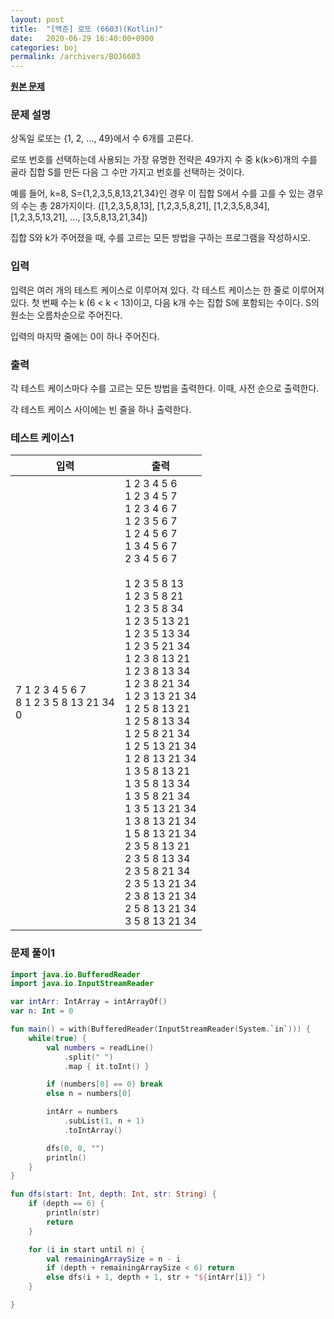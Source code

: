 ```yaml
---
layout: post
title:  "[백준] 로또 (6603)(Kotlin)"
date:   2020-06-29 16:40:00+0900
categories: boj
permalink: /archivers/BOJ6603
---
```


**[원본 문제](https://www.acmicpc.net/problem/6603)**

### 문제 설명

상독일 로또는 {1, 2, ..., 49}에서 수 6개를 고른다.

로또 번호를 선택하는데 사용되는 가장 유명한 전략은 49가지 수 중 k(k>6)개의 수를 골라 집합 S를 만든 다음 그 수만 가지고 번호를 선택하는 것이다.

예를 들어, k=8, S={1,2,3,5,8,13,21,34}인 경우 이 집합 S에서 수를 고를 수 있는 경우의 수는 총 28가지이다. ([1,2,3,5,8,13], [1,2,3,5,8,21], [1,2,3,5,8,34], [1,2,3,5,13,21], ..., [3,5,8,13,21,34])

집합 S와 k가 주어졌을 때, 수를 고르는 모든 방법을 구하는 프로그램을 작성하시오.

### 입력

입력은 여러 개의 테스트 케이스로 이루어져 있다. 각 테스트 케이스는 한 줄로 이루어져 있다. 첫 번째 수는 k (6 < k < 13)이고, 다음 k개 수는 집합 S에 포함되는 수이다. S의 원소는 오름차순으로 주어진다.

입력의 마지막 줄에는 0이 하나 주어진다.

### 출력

각 테스트 케이스마다 수를 고르는 모든 방법을 출력한다. 이때, 사전 순으로 출력한다.

각 테스트 케이스 사이에는 빈 줄을 하나 출력한다.

### 테스트 케이스1

|입력|출력|
|-----|-----|
|7 1 2 3 4 5 6 7<br>8 1 2 3 5 8 13 21 34<br>0|1 2 3 4 5 6<br>1 2 3 4 5 7<br>1 2 3 4 6 7<br>1 2 3 5 6 7<br>1 2 4 5 6 7<br>1 3 4 5 6 7<br>2 3 4 5 6 7<br><br>1 2 3 5 8 13<br>1 2 3 5 8 21<br>1 2 3 5 8 34<br>1 2 3 5 13 21<br>1 2 3 5 13 34<br>1 2 3 5 21 34<br>1 2 3 8 13 21<br>1 2 3 8 13 34<br>1 2 3 8 21 34<br>1 2 3 13 21 34<br>1 2 5 8 13 21<br>1 2 5 8 13 34<br>1 2 5 8 21 34<br>1 2 5 13 21 34<br>1 2 8 13 21 34<br>1 3 5 8 13 21<br>1 3 5 8 13 34<br>1 3 5 8 21 34<br>1 3 5 13 21 34<br>1 3 8 13 21 34<br>1 5 8 13 21 34<br>2 3 5 8 13 21<br>2 3 5 8 13 34<br>2 3 5 8 21 34<br>2 3 5 13 21 34<br>2 3 8 13 21 34<br>2 5 8 13 21 34<br>3 5 8 13 21 34|

### 문제 풀이1

```kotlin
import java.io.BufferedReader
import java.io.InputStreamReader

var intArr: IntArray = intArrayOf()
var n: Int = 0

fun main() = with(BufferedReader(InputStreamReader(System.`in`))) {
    while(true) {
        val numbers = readLine()
            .split(" ")
            .map { it.toInt() }

        if (numbers[0] == 0) break
        else n = numbers[0]

        intArr = numbers
            .subList(1, n + 1)
            .toIntArray()

        dfs(0, 0, "")
        println()
    }
}

fun dfs(start: Int, depth: Int, str: String) {
    if (depth == 6) {
        println(str)
        return
    }

    for (i in start until n) {
        val remainingArraySize = n - i
        if (depth + remainingArraySize < 6) return
        else dfs(i + 1, depth + 1, str + "${intArr[i]} ")
    }

}
```
